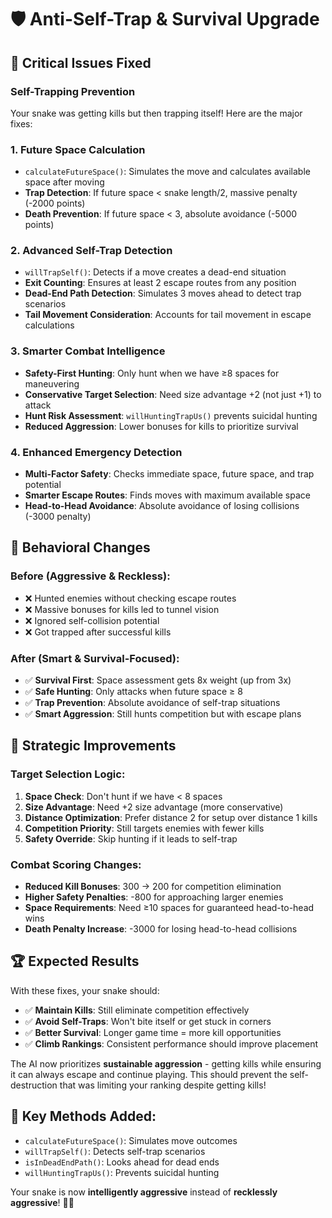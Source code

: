 # 🛡️ Anti-Self-Trap & Survival Upgrade

## 🚨 Critical Issues Fixed

### Self-Trapping Prevention
Your snake was getting kills but then trapping itself! Here are the major fixes:

### 1. **Future Space Calculation**
- `calculateFutureSpace()`: Simulates the move and calculates available space after moving
- **Trap Detection**: If future space < snake length/2, massive penalty (-2000 points)
- **Death Prevention**: If future space < 3, absolute avoidance (-5000 points)

### 2. **Advanced Self-Trap Detection**
- `willTrapSelf()`: Detects if a move creates a dead-end situation
- **Exit Counting**: Ensures at least 2 escape routes from any position
- **Dead-End Path Detection**: Simulates 3 moves ahead to detect trap scenarios
- **Tail Movement Consideration**: Accounts for tail movement in escape calculations

### 3. **Smarter Combat Intelligence** 
- **Safety-First Hunting**: Only hunt when we have ≥8 spaces for maneuvering
- **Conservative Target Selection**: Need size advantage +2 (not just +1) to attack
- **Hunt Risk Assessment**: `willHuntingTrapUs()` prevents suicidal hunting
- **Reduced Aggression**: Lower bonuses for kills to prioritize survival

### 4. **Enhanced Emergency Detection**
- **Multi-Factor Safety**: Checks immediate space, future space, and trap potential
- **Smarter Escape Routes**: Finds moves with maximum available space
- **Head-to-Head Avoidance**: Absolute avoidance of losing collisions (-3000 penalty)

## 🧠 Behavioral Changes

### Before (Aggressive & Reckless):
- ❌ Hunted enemies without checking escape routes
- ❌ Massive bonuses for kills led to tunnel vision
- ❌ Ignored self-collision potential
- ❌ Got trapped after successful kills

### After (Smart & Survival-Focused):
- ✅ **Survival First**: Space assessment gets 8x weight (up from 3x)
- ✅ **Safe Hunting**: Only attacks when future space ≥ 8
- ✅ **Trap Prevention**: Absolute avoidance of self-trap situations
- ✅ **Smart Aggression**: Still hunts competition but with escape plans

## 🎯 Strategic Improvements

### Target Selection Logic:
1. **Space Check**: Don't hunt if we have < 8 spaces
2. **Size Advantage**: Need +2 size advantage (more conservative)
3. **Distance Optimization**: Prefer distance 2 for setup over distance 1 kills
4. **Competition Priority**: Still targets enemies with fewer kills
5. **Safety Override**: Skip hunting if it leads to self-trap

### Combat Scoring Changes:
- **Reduced Kill Bonuses**: 300 → 200 for competition elimination
- **Higher Safety Penalties**: -800 for approaching larger enemies
- **Space Requirements**: Need ≥10 spaces for guaranteed head-to-head wins
- **Death Penalty Increase**: -3000 for losing head-to-head collisions

## 🏆 Expected Results

With these fixes, your snake should:
- ✅ **Maintain Kills**: Still eliminate competition effectively
- ✅ **Avoid Self-Traps**: Won't bite itself or get stuck in corners
- ✅ **Better Survival**: Longer game time = more kill opportunities
- ✅ **Climb Rankings**: Consistent performance should improve placement

The AI now prioritizes **sustainable aggression** - getting kills while ensuring it can always escape and continue playing. This should prevent the self-destruction that was limiting your ranking despite getting kills!

## 🔧 Key Methods Added:
- `calculateFutureSpace()`: Simulates move outcomes
- `willTrapSelf()`: Detects self-trap scenarios  
- `isInDeadEndPath()`: Looks ahead for dead ends
- `willHuntingTrapUs()`: Prevents suicidal hunting

Your snake is now **intelligently aggressive** instead of **recklessly aggressive**! 🐍✨